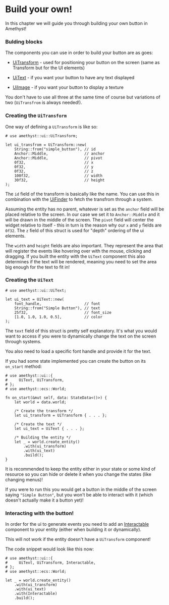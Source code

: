 # Build your own!

In this chapter we will guide you through building your own button in Amethyst!

### Bulding blocks

The components you can use in order to build your button are as goes: 

- [UiTransform](https://docs.amethyst.rs/master/amethyst_ui/struct.UiTransform.html) - 
used for positioning your button on the screen (same as Transform but for the UI elements)

- [UiText](https://docs.amethyst.rs/master/amethyst_ui/struct.UiText.html) - 
if you want your button to have any text displayed

- [UiImage](https://docs.amethyst.rs/master/amethyst_ui/enum.UiImage.html) - 
if you want your button to display a texture 


You don't have to use all three at the same time of course but variations of two (`UiTransfrom` is always needed!).

### Creating the `UiTransform`

One way of defining a `UiTransform` is like so: 

```rust,edition2018,no_run,noplaypen
# use amethyst::ui::UiTransform;

let ui_transfrom = UiTransform::new(
    String::from("simple_button"), // id
    Anchor::Middle,                // anchor
    Anchor::Middle,				   // pivot
    0f32, 						   // x
    0f32, 						   // y
    0f32,						   // z
    100f32,						   // width
    30f32, 						   // height
);
```

The `id` field of the transform is basically like the name. You can use this in combination with the
[UiFinder](https://docs.amethyst.rs/master/amethyst_ui/struct.UiFinder.html) to fetch the transfrom through a system.

Assuming the entity has no parent, whatever is set as the `anchor` field will be placed relative to the screen. In our case
we set it to `Anchor::Middle` and it will be drawn in the middle of the screen. The `pivot` field will center the widget
relative to itself - this in turn is the reason why our `x` and `y` fields are `0f32`. The `z` field of this struct 
is used for "depth" ordering of the ui elements.

The `width` and `height` fields are also important. They represent the area that will register the events like hovering over 
with the mouse, clicking and dragging. If you built the entity with the `UiText` component this also determines if the text will be rendered, 
meaning you need 
to set the area big enough for the text to fit in!


### Creating the `UiText` 

```rust,edition2018,no_run,noplaypen
# use amethyst::ui::UiText;

let ui_text = UiText::new(
    font_handle, 				   // font
    String::from("Simple Button"), // text
    25f32, 			   			   // font_size
    [1.0, 1.0, 1.0, 0.5],          // color
);
```
The `text` field of this struct is pretty self explanatory. It's what you would want to access if 
you were to dynamically change the text on the screen through systems.

You also need to load a specific font handle and provide it for the text.

If you had some state implemented you can create the button on its `on_start` method: 

```rust,edition2018,no_run,noplaypen
# use amethyst::ui::{
#     UiText, UiTransform,
# };
# use amethyst::ecs::World;

fn on_start(&mut self, data: StateData<()>) {
    let world = data.world; 

    /* Create the transform */ 
    let ui_transform = UiTransform { . . . };

    /* Create the text */
    let ui_text = UiText { . . . };

    /* Building the entity */
    let _ = world.create_entity()
        .with(ui_transform)
        .with(ui_text)
        .build();
}
```

It is recommended to keep the entity either in your state or some kind of resource so you 
can hide or delete it when you change the states (like changing menus)!

If you were to run this you would get a button in the middle of the screen saying `"Simple Button"`, but
you won't be able to interact with it (which doesn't actually make it a button yet)!

### Interacting with the button!

In order for the ui to generate events you need to add an [Interactable](https://docs.amethyst.rs/master/amethyst_ui/struct.Interactable.html) 
component to your entity (either when building it or dynamically).

This will not work if the entity doesn't
have a `UiTransform` component!  

The code snippet would look like this now: 

```rust,edition2018,no_run,noplaypen
# use amethyst::ui::{
#     UiText, UiTransform, Interactable,
# };
# use amethyst::ecs::World;

let _ = world.create_entity()
    .with(ui_transform)
    .with(ui_text)
    .with(Interactable)    
    .build();
```